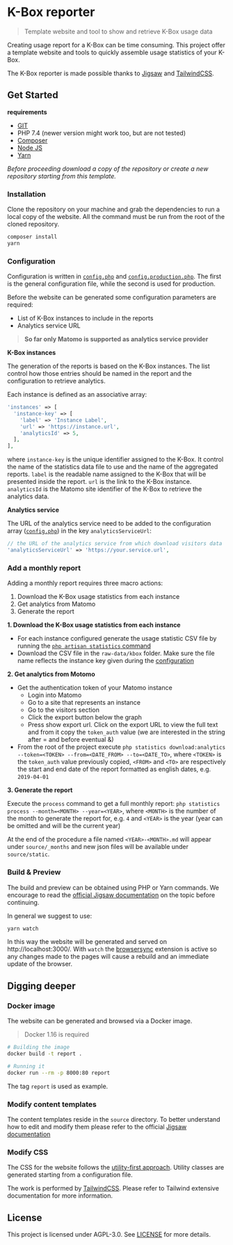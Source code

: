 # K-Box reporter

> Template website and tool to show and retrieve K-Box usage data

Creating usage report for a K-Box can be time consuming. 
This project offer a template website and tools to quickly assemble usage statistics of your K-Box.

The K-Box reporter is made possible thanks to [Jigsaw](https://jigsaw.tighten.co/) and [TailwindCSS](https://tailwindcss.com/).

## Get Started

**requirements**

- [GIT](https://git-scm.com/)
- PHP 7.4 (newer version might work too, but are not tested)
- [Composer](https://getcomposer.org/)
- [Node JS](https://nodejs.org/en/)
- [Yarn](https://yarnpkg.com/lang/en/)

_Before proceeding download a copy of the repository or create a new repository starting from this template._

### Installation

Clone the repository on your machine and grab the dependencies to run a local copy of the website.
All the command must be run from the root of the cloned repository.

```bash
composer install
yarn
```


### Configuration

Configuration is written in [`config.php`](./config.php) and [`config.production.php`](./config.production.php).
The first is the general configuration file, while the second is used for production.

Before the website can be generated some configuration parameters are required:

- List of K-Box instances to include in the reports
- Analytics service URL

> **So far only Matomo is supported as analytics service provider**

**K-Box instances**

The generation of the reports is based on the K-Box instances. The list control how those entries should be named in 
the report and the configuration to retrieve analytics.

Each instance is defined as an associative array:

```php
'instances' => [
  'instance-key' => [
    'label' => 'Instance Label',
    'url' => 'https://instance.url',
    'analyticsId' => 5,
  ],
],
```

where `instance-key` is the unique identifier assigned to the K-Box. It control the name of the statistics 
data file to use and the name of the aggregated reports. `label` is the readable name assigned to the K-Box that
will be presented inside the report. `url` is the link to the K-Box instance. `analyticsId` is the Matomo site identifier
of the K-Box to retrieve the analytics data.


**Analytics service**

The URL of the analytics service need to be added to the configuration array ([`config.php`](./config.php)) in the key `analyticsServiceUrl`:

```php
// the URL of the analytics service from which download visitors data
'analyticsServiceUrl' => 'https://your.service.url',
```

### Add a monthly report

Adding a monthly report requires three macro actions:

1. Download the K-Box usage statistics from each instance
2. Get analytics from Matomo
3. Generate the report

**1. Download the K-Box usage statistics from each instance**

- For each instance configured generate the usage statistic CSV file by running the [`php artisan statistics` command](https://github.com/k-box/k-box/blob/master/docs/developer/commands/statistics-command.md)
- Download the CSV file in the `raw-data/kbox` folder. Make sure the file name reflects the instance key given during the [configuration](#configuration)


**2. Get analytics from Motomo**

- Get the authentication token of your Matomo instance
  - Login into Matomo
  - Go to a site that represents an instance
  - Go to the visitors section
  - Click the export button below the graph
  - Press show export url. Click on the export URL to view the full text and from it copy the `token_auth` value (we are interested in the string after = and before eventual &)
- From the root of the project execute `php statistics download:analytics --token=<TOKEN> --from=<DATE_FROM> --to=<DATE_TO>`, where `<TOKEN>` is the `token_auth` value previously copied, `<FROM>` and `<TO>` are respectively the start and end date of the report formatted as english dates, e.g. `2019-04-01`

**3. Generate the report**

Execute the `process` command to get a full monthly report: `php statistics process --month=<MONTH> --year=<YEAR>`, where `<MONTH>` is the number of the month to generate the report for, e.g. `4` and `<YEAR>` is the year (year can be omitted and will be the current year)

At the end of the procedure a file named `<YEAR>-<MONTH>.md` will appear under `source/_months` and new json files will be available under `source/static`.

### Build & Preview

The build and preview can be obtained using PHP or Yarn commands. We encourage to read
the [official Jigsaw documentation](https://jigsaw.tighten.co/docs/building-and-previewing/) on the topic before continuing.

In general we suggest to use:

```bash
yarn watch
```

In this way the website will be generated and served on http://localhost:3000/. 
With `watch` the [browsersync](https://jigsaw.tighten.co/docs/compiling-assets/#watching-for-changes) extension is active
so any changes made to the pages will cause a rebuild and an immediate update of the browser.


## Digging deeper


### Docker image

The website can be generated and browsed via a Docker image.

> Docker 1.16 is required


```bash
# Building the image
docker build -t report .

# Running it
docker run --rm -p 8000:80 report
```

The tag `report` is used as example.

### Modify content templates

The content templates reside in the `source` directory. 
To better understand how to edit and modify them please refer to the 
official [Jigsaw documentation](https://jigsaw.tighten.co/docs/content/)


### Modify CSS

The CSS for the website follows the [utility-first approach](https://tailwindcss.com/docs/utility-first). 
Utility classes are generated starting from a configuration file.

The work is performed by [TailwindCSS](https://tailwindcss.com/). 
Please refer to Tailwind extensive documentation for more information.

## License

This project is licensed under AGPL-3.0. See [LICENSE](./LICENSE) for more details.




